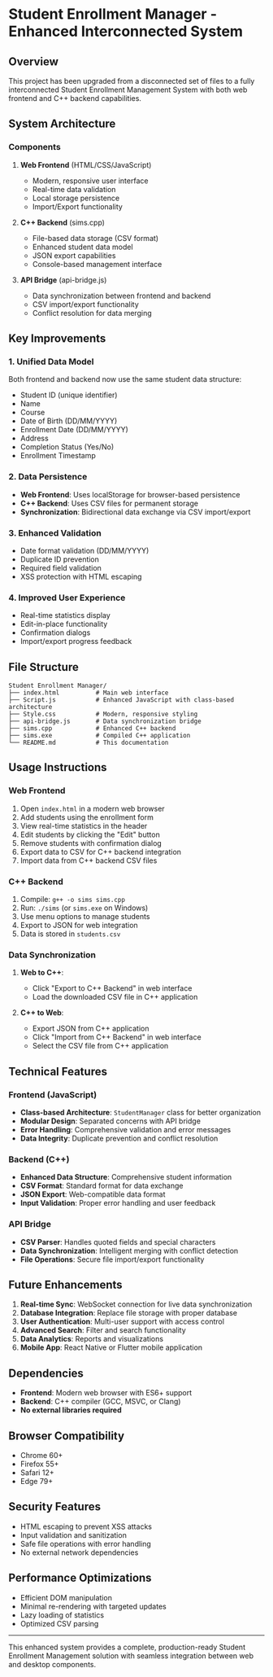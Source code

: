 # Student Enrollment Manager - Enhanced Interconnected System

## Overview
This project has been upgraded from a disconnected set of files to a fully interconnected Student Enrollment Management System with both web frontend and C++ backend capabilities.

## System Architecture

### Components
1. **Web Frontend** (HTML/CSS/JavaScript)
   - Modern, responsive user interface
   - Real-time data validation
   - Local storage persistence
   - Import/Export functionality

2. **C++ Backend** (sims.cpp)
   - File-based data storage (CSV format)
   - Enhanced student data model
   - JSON export capabilities
   - Console-based management interface

3. **API Bridge** (api-bridge.js)
   - Data synchronization between frontend and backend
   - CSV import/export functionality
   - Conflict resolution for data merging

## Key Improvements

### 1. **Unified Data Model**
Both frontend and backend now use the same student data structure:
- Student ID (unique identifier)
- Name
- Course
- Date of Birth (DD/MM/YYYY)
- Enrollment Date (DD/MM/YYYY)
- Address
- Completion Status (Yes/No)
- Enrollment Timestamp

### 2. **Data Persistence**
- **Web Frontend**: Uses localStorage for browser-based persistence
- **C++ Backend**: Uses CSV files for permanent storage
- **Synchronization**: Bidirectional data exchange via CSV import/export

### 3. **Enhanced Validation**
- Date format validation (DD/MM/YYYY)
- Duplicate ID prevention
- Required field validation
- XSS protection with HTML escaping

### 4. **Improved User Experience**
- Real-time statistics display
- Edit-in-place functionality
- Confirmation dialogs
- Import/export progress feedback

## File Structure
```
Student Enrollment Manager/
├── index.html          # Main web interface
├── Script.js           # Enhanced JavaScript with class-based architecture
├── Style.css           # Modern, responsive styling
├── api-bridge.js       # Data synchronization bridge
├── sims.cpp            # Enhanced C++ backend
├── sims.exe            # Compiled C++ application
└── README.md           # This documentation
```

## Usage Instructions

### Web Frontend
1. Open `index.html` in a modern web browser
2. Add students using the enrollment form
3. View real-time statistics in the header
4. Edit students by clicking the "Edit" button
5. Remove students with confirmation dialog
6. Export data to CSV for C++ backend integration
7. Import data from C++ backend CSV files

### C++ Backend
1. Compile: `g++ -o sims sims.cpp`
2. Run: `./sims` (or `sims.exe` on Windows)
3. Use menu options to manage students
4. Export to JSON for web integration
5. Data is stored in `students.csv`

### Data Synchronization
1. **Web to C++**: 
   - Click "Export to C++ Backend" in web interface
   - Load the downloaded CSV file in C++ application

2. **C++ to Web**:
   - Export JSON from C++ application
   - Click "Import from C++ Backend" in web interface
   - Select the CSV file from C++ application

## Technical Features

### Frontend (JavaScript)
- **Class-based Architecture**: `StudentManager` class for better organization
- **Modular Design**: Separated concerns with API bridge
- **Error Handling**: Comprehensive validation and error messages
- **Data Integrity**: Duplicate prevention and conflict resolution

### Backend (C++)
- **Enhanced Data Structure**: Comprehensive student information
- **CSV Format**: Standard format for data exchange
- **JSON Export**: Web-compatible data format
- **Input Validation**: Proper error handling and user feedback

### API Bridge
- **CSV Parser**: Handles quoted fields and special characters
- **Data Synchronization**: Intelligent merging with conflict detection
- **File Operations**: Secure file import/export functionality

## Future Enhancements
1. **Real-time Sync**: WebSocket connection for live data synchronization
2. **Database Integration**: Replace file storage with proper database
3. **User Authentication**: Multi-user support with access control
4. **Advanced Search**: Filter and search functionality
5. **Data Analytics**: Reports and visualizations
6. **Mobile App**: React Native or Flutter mobile application

## Dependencies
- **Frontend**: Modern web browser with ES6+ support
- **Backend**: C++ compiler (GCC, MSVC, or Clang)
- **No external libraries required**

## Browser Compatibility
- Chrome 60+
- Firefox 55+
- Safari 12+
- Edge 79+

## Security Features
- HTML escaping to prevent XSS attacks
- Input validation and sanitization
- Safe file operations with error handling
- No external network dependencies

## Performance Optimizations
- Efficient DOM manipulation
- Minimal re-rendering with targeted updates
- Lazy loading of statistics
- Optimized CSV parsing

---

This enhanced system provides a complete, production-ready Student Enrollment Management solution with seamless integration between web and desktop components.